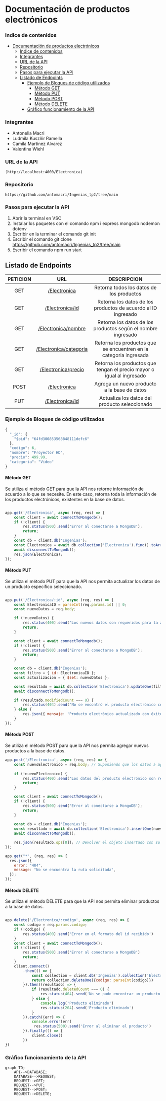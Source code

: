 # Documentación de productos electrónicos


### Indice de contenidos 

- [Documentación de productos electrónicos](#documentación-de-productos-electrónicos)
    - [Indice de contenidos](#indice-de-contenidos)
    - [Integrantes](#integrantes)
    - [URL de la API](#url-de-la-api)
    - [Repositorio](#repositorio)
    - [Pasos para ejecutar la API](#pasos-para-ejecutar-la-api)
  - [Listado de Endpoints](#listado-de-endpoints)
    - [Ejemplo de Bloques de código utilizados](#ejemplo-de-bloques-de-código-utilizados)
      - [Método GET](#método-get)
      - [Método PUT](#método-put)
      - [Método POST](#método-post)
      - [Método DELETE](#método-delete)
    - [Gráfico funcionamiento de la API](#gráfico-funcionamiento-de-la-api)

### Integrantes 
- Antonella Macri
- Ludmila Kuszñir Ramella
- Camila Martinez Alvarez
- Valentina Wiehl


### URL de la API
```
(http://localhost:4000/Electronica)
```

### Repositorio
```
https://github.com/antomacri/Ingenias_tp2/tree/main
```
### Pasos para ejecutar la API

1. Abrir la terminal en VSC
2. Instalar los paquetes con el comando npm i express mongodb nodemon dotenv
3. Escribir en la terminar el comando git init
4. Escribir el comando git clone https://github.com/antomacri/Ingenias_tp2/tree/main
5. Escribir el comando npm run start
   

## Listado de Endpoints
| PETICION | URL | DESCRIPCION 
|:--:|:--:|:-----:|
|GET| [/Electronica](http://localhost:4000/Electronica)| Retorna todos los datos de los productos |
|GET|  [/Electronica/id](http://localhost:4000/Electronica/:id) | Retorna los datos de los productos de acuerdo al ID ingresado |
|GET| [/Electronica/nombre](http://localhost:4000/Electronica/nombre/:nombre) | Retorna los datos de los productos según el nombre ingresado |
|GET| [/Electronica/categoria](http://localhost:4000/Electronica/categoria/:categoria) | Retorna los productos que se encuentren en la categoria ingresada |
|GET| [/Electronica/precio](http://localhost:4000/Electronica/precio/:precio) | Retorna los productos que tengan el precio mayor o igual al ingresado |
|POST|[/Electronica](http://localhost:4000/Electronica)| Agrega un nuevo producto a la base de datos|
|PUT|[/Electronica/id](http://localhost:4000/Electronica/:id) | Actualiza los datos del producto seleccionado

### Ejemplo de Bloques de código utilizados

```javascript
{
  "_id": {
    "$oid": "64fd300853568848111defc6"
  },
  "codigo": 6,
  "nombre": "Proyector HD",
  "precio": 499.99,
  "categoria": "Video"
}
```
#### Método GET

Se utiliza el método GET para que la API nos retorne información de acuerdo a lo que se necesite. En este caso, retorna toda la información de los productos electrónicos, existentes en la base de datos.

```javascript

app.get('/Electronica', async (req, res) => {
    const client = await connectToMongodb();
    if (!client) {
        res.status(500).send('Error al conectarse a MongoDB');
        return;
    }
    const db = client.db('Ingenias');
    const Electronica = await db.collection('Electronica').find().toArray();
    await disconnectToMongodb();
    res.json(Electronica);
});

```
#### Método PUT

Se utiliza el método PUT para que la API nos permita actualizar los datos de un producto especifico seleccionado.

```javascript

app.put('/Electronica/:id', async (req, res) => {
    const ElectronicaID = parseInt(req.params.id) || 0;
    const nuevoDatos = req.body; 

    if (!nuevoDatos) {
        res.status(400).send('Los nuevos datos son requeridos para la actualización.');
        return;
    }

    const client = await connectToMongodb();
    if (!client) {
        res.status(500).send('Error al conectarse a MongoDB');
        return;
    }

    const db = client.db('Ingenias');
    const filtro = { id: ElectronicaID };
    const actualizacion = { $set: nuevoDatos };

    const resultado = await db.collection('Electronica').updateOne(filtro, actualizacion);
    await disconnectToMongodb();

    if (resultado.modifiedCount === 0) {
        res.status(404).send('No se encontró el producto electrónico con el ID ' + ElectronicaID);
    } else {
        res.json({ mensaje: 'Producto electrónico actualizado con éxito' });
    }
});
```
#### Método POST

Se utiliza el método POST para que la API nos permita agregar nuevos productos a la base de datos.

```javascript
app.post('/Electronica', async (req, res) => {
    const nuevoElectronico = req.body; // Suponiendo que los datos a agregar están en el cuerpo de la solicitud.
    
    if (!nuevoElectronico) {
        res.status(400).send('Los datos del producto electrónico son requeridos.');
        return;
    }

    const client = await connectToMongodb();
    if (!client) {
        res.status(500).send('Error al conectarse a MongoDB');
        return;
    }
    
    const db = client.db('Ingenias');
    const resultado = await db.collection('Electronica').insertOne(nuevoElectronico);
    await disconnectToMongodb();

    res.json(resultado.ops[0]); // Devolver el objeto insertado con su nuevo ID.
});

app.get("*", (req, res) => {
  res.json({
    error: "404",
    message: "No se encuentra la ruta solicitada",
  });
});
```
#### Método DELETE

Se utiliza el método DELETE para que la API nos permita eliminar productos a la base de datos.

```javascript

app.delete('/Electronica/:codigo', async (req, res) => { 
    const codigo = req.params.codigo;
    if (!codigo) {
        res.status(400).send('Error en el formato del id recibido')
    }
    const client = await connectToMongodb();
    if (!client) {
        res.status(500).send('Error al conectarse a MongoDB')
        return;
    }
    client.connect()
        .then(() => { 
            const collection = client.db('Ingenias').collection('Electronica')
            return collection.deleteOne({codigo: parseInt(codigo)})
        }).then((resultado) => {
            if (resultado.deletedCount === 0) {
                res.status(404).send('No se pudo encontrar un producto con id: '+codigo)
            } else {
                console.log('Producto eliminado')
                res.status(204).send('Producto eliminado')
            }
        }).catch((err) => {
            console.error(err)
             res.status(500).send('Error al eliminar el producto')
        }).finally(() => {
            client.close()
        })
})

```
### Gráfico funcionamiento de la API

```mermaid
graph TD;
    API-->DATABASE;
    DATABASE-->REQUEST;
    REQUEST-->GET;
    REQUEST-->PUT;
    REQUEST-->POST;
    REQUEST-->DELETE;



```